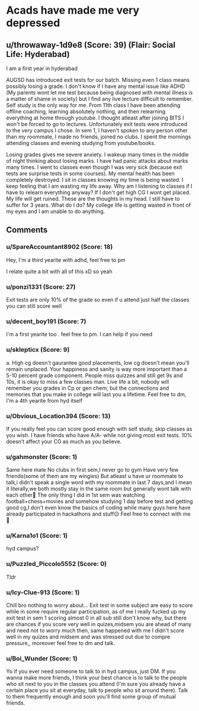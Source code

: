 # Acads have made me very depressed
## u/throwaway-1d9e8 (Score: 39) (Flair: Social Life: Hyderabad)
I am a first year in hyderabad

AUGSD has introduced exit tests for our batch. Missing even 1 class means possibly losing a grade. I don't know if I have any mental issue like ADHD (My parents wont let me test because being diagnosed with mental illness is a matter of shame in society) but I find any live lecture difficult to remember. Self study is the only way for me. From 11th class I have been attending offline coaching, learning absolutely nothing, and then relearning everything at home through youtube. I thought atleast after joining BITS I won't be forced to go to lectures. Unfortunately exit tests were introduced to the very campus I chose. In sem 1, I haven't spoken to any person other than my roommate, I made no friends, joined no clubs. I spent the mornings attending classes and evening studying from youtube/books.  


Losing grades gives me severe anxiety. I wakeup many times in the middle of night thinking about losing marks. I have had panic attacks about marks many times. I went to classes even though I was very sick (because exit tests are surprise tests in some courses). My mental health has been completely destroyed. I sit in classes knowing my time is being wasted. I keep feeling that I am wasting my life away. Why am I listening to classes if I have to relearn everything anyway? If I don't get high CG I wont get placed. My life will get ruined. These are the thoughts in my head.  I still have to suffer for 3 years.  What do I do? My college life is getting wasted in front of my eyes and I am unable to do anything.


## Comments

### u/SpareAccountant8902 (Score: 18)
Hey, I'm a third yearite with adhd, feel free to pm

I relate quite a bit with all of this xD so yeah


### u/ponzi1331 (Score: 27)
Exit tests are only 10% of the grade so even if u attend just half the classes you can still score well


### u/decent_boy191 (Score: 7)
I'm a first yearite too . feel free to pm. I can help if you need


### u/sklepticx (Score: 9)
a. High cg doesn't gaurantee good placements, low cg doesn't mean you'll remain unplaced. Your happiness and sanity is way more important than a 5-10 percent grade component. People miss quizzes and still get 9s and 10s, it is okay to miss a few classes man. Live life a bit, nobody will remember you grades in Cp or gen chem, but the connections and memories that you make in college will last you a lifetime. Feel free to dm, I'm a 4th yearite from hyd itself


### u/Obvious_Location394 (Score: 13)
If you really feel you can score good enough with self study, skip classes as you wish. I have friends who have A/A- while not giving most exit tests. 10% doesn’t affect your CG as much as you believe.


### u/gahmonster (Score: 1)
Same here mate
No clubs in first sem,I never go to gym
Have very few friends(some of them are my wingies)
But atleast u have ur roommate to talk,i didn't speak a single word with my roommate in last 7 days,and I mean it literally,we both mostly stay in the same room but generally wont talk with each other🥲
The only thing I did in 1st sem was watching football+chess+movies and somehow studying 1 day before test and getting good cg,I don't even know the basics of coding while many guys here have already participated in hackathons and stuff😔
Feel free to connect with me👋


### u/Karna1o1 (Score: 1)
hyd campus?


### u/Puzzled_Piccolo5552 (Score: 0)
Tldr


### u/Icy-Clue-913 (Score: 1)
Chill bro nothing to worry about... Exit test in some subject are easy to score while in some require regular participation, as of me I really fucked up my exit test in sem 1 scoring almost 0 in all sub still don't know why, but there are chances if you score very well in quizes,midsem you are ahead of many and need not to worry much then, same happened with me I didn't score well in my quizes and midsem and was stressed out due to compre pressure,, moreover feel free to dm and talk.


### u/Boi_Wunder (Score: 1)
Yo if you ever need someone to talk to in hyd campus, just DM. If you wanna make more friends, I think your best chance is to talk to the people who sit next to you in the classes you attend (I'm sure you already have a certain place you sit at everyday, talk to people who sit around there). Talk to them frequently enough and soon you'll find some group of mutual friends.




